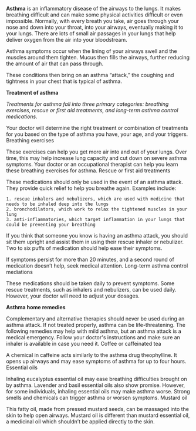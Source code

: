 **Asthma** is an inflammatory disease of the airways to the lungs. It makes breathing difficult and can make some physical activities difficult or even impossible.
Normally, with every breath you take, air goes through your nose and down into your throat, into your airways, eventually making it to your lungs. There are lots of small air passages in your lungs that help deliver oxygen from the air into your bloodstream.

Asthma symptoms occur when the lining of your airways swell and the muscles around them tighten. Mucus then fills the airways, further reducing the amount of air that can pass through.

These conditions then bring on an asthma “attack,” the coughing and tightness in your chest that is typical of asthma.

**Treatment of asthma**

_Treatments for asthma fall into three primary categories: breathing exercises, rescue or first aid treatments, and long-term asthma control medications._

Your doctor will determine the right treatment or combination of treatments for you based on the type of asthma you have, your age, and your triggers.
Breathing exercises

These exercises can help you get more air into and out of your lungs. Over time, this may help increase lung capacity and cut down on severe asthma symptoms. Your doctor or an occupational therapist can help you learn these breathing exercises for asthma.
Rescue or first aid treatments

These medications should only be used in the event of an asthma attack. They provide quick relief to help you breathe again. Examples include:

    1. rescue inhalers and nebulizers, which are used with medicine that needs to be inhaled deep into the lungs
    2. bronchodilators, which work to relax the tightened muscles in your lung
    3. anti-inflammatories, which target inflammation in your lungs that could be preventing your breathing

If you think that someone you know is having an asthma attack, you should sit them upright and assist them in using their rescue inhaler or nebulizer. Two to six puffs of medication should help ease their symptoms.

If symptoms persist for more than 20 minutes, and a second round of medication doesn’t help, seek medical attention.
Long-term asthma control mediations

These medications should be taken daily to prevent symptoms. Some rescue treatments, such as inhalers and nebulizers, can be used daily. However, your doctor will need to adjust your dosages.

**Asthma home remedies**

Complementary and alternative therapies should never be used during an asthma attack. If not treated properly, asthma can be life-threatening. The following remedies may help with mild asthma, but an asthma attack is a medical emergency. Follow your doctor's instructions and make sure an inhaler is available in case you need it.
Coffee or caffeinated tea

A chemical in caffeine acts similarly to the asthma drug theophylline. It opens up airways and may ease symptoms of asthma for up to four hours.
Essential oils

Inhaling eucalyptus essential oil may ease breathing difficulties brought on by asthma. Lavender and basil essential oils also show promise. However, for some individuals, inhaling essential oils may make asthma worse. Strong smells and chemicals can trigger asthma or worsen symptoms.
Mustard oil

This fatty oil, made from pressed mustard seeds, can be massaged into the skin to help open airways. Mustard oil is different than mustard essential oil, a medicinal oil which shouldn’t be applied directly to the skin.
